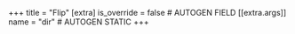 +++
title = "Flip"
[extra]
is_override = false # AUTOGEN FIELD
[[extra.args]]
name = "dir" # AUTOGEN STATIC
+++
